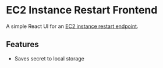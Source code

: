 # EC2 Instance Restart Frontend
A simple React UI for an [EC2 instance restart endpoint](https://github.com/shepherdjerred/ec2-instance-restart).

## Features
* Saves secret to local storage
